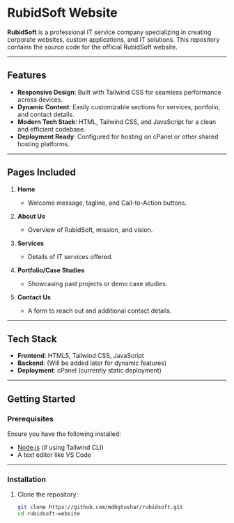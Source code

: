 # RubidSoft Website

**RubidSoft** is a professional IT service company specializing in creating corporate websites, custom applications, and IT solutions. This repository contains the source code for the official RubidSoft website.

---

## Features

- **Responsive Design**: Built with Tailwind CSS for seamless performance across devices.
- **Dynamic Content**: Easily customizable sections for services, portfolio, and contact details.
- **Modern Tech Stack**: HTML, Tailwind CSS, and JavaScript for a clean and efficient codebase.
- **Deployment Ready**: Configured for hosting on cPanel or other shared hosting platforms.

---

## Pages Included

1. **Home**  
   - Welcome message, tagline, and Call-to-Action buttons.

2. **About Us**  
   - Overview of RubidSoft, mission, and vision.

3. **Services**  
   - Details of IT services offered.

4. **Portfolio/Case Studies**  
   - Showcasing past projects or demo case studies.

5. **Contact Us**  
   - A form to reach out and additional contact details.

---

## Tech Stack

- **Frontend**: HTML5, Tailwind CSS, JavaScript
- **Backend**: (Will be added later for dynamic features)
- **Deployment**: cPanel (currently static deployment)

---

## Getting Started

### Prerequisites

Ensure you have the following installed:
- [Node.js](https://nodejs.org/) (if using Tailwind CLI)
- A text editor like VS Code

---

### Installation

1. Clone the repository:
   ```bash
   git clone https://github.com/mdhgtushar/rubidsoft.git
   cd rubidsoft-website